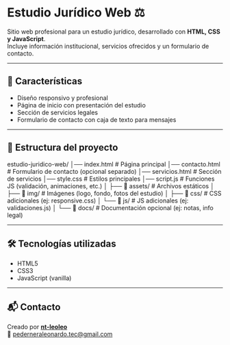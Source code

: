 # Estudio Jurídico Web ⚖️

Sitio web profesional para un estudio jurídico, desarrollado con **HTML, CSS y JavaScript**.  
Incluye información institucional, servicios ofrecidos y un formulario de contacto.

---

## 🚀 Características
- Diseño responsivo y profesional
- Página de inicio con presentación del estudio
- Sección de servicios legales
- Formulario de contacto con caja de texto para mensajes

---

## 📂 Estructura del proyecto
estudio-juridico-web/
│── index.html              # Página principal
│── contacto.html           # Formulario de contacto (opcional separado)
│── servicios.html          # Sección de servicios
│── style.css               # Estilos principales
│── script.js               # Funciones JS (validación, animaciones, etc.)
│
├── 📂 assets/              # Archivos estáticos
│   ├── 📂 img/             # Imágenes (logo, fondo, fotos del estudio)
│   ├── 📂 css/             # CSS adicionales (ej: responsive.css)
│   └── 📂 js/              # JS adicionales (ej: validaciones.js)
│
└── 📂 docs/                # Documentación opcional (ej: notas, info legal)

---

## 🛠️ Tecnologías utilizadas
- HTML5
- CSS3
- JavaScript (vanilla)

---

## 📬 Contacto
Creado por **[nt-leoleo](https://github.com/nt-leoleo)**  
📧 pederneraleonardo.tec@gmail.com
